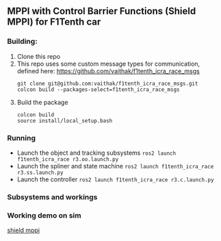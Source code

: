 ## MPPI with Control Barrier Functions (Shield MPPI) for F1Tenth car

### Building: 
1. Clone this repo
2. This repo uses some custom message types for communication, defined here: https://github.com/vaithak/f1tenth_icra_race_msgs
   ```
   git clone git@github.com:vaithak/f1tenth_icra_race_msgs.git
   colcon build --packages-select=f1tenth_icra_race_msgs
   ```
3. Build the package
   ```
   colcon build
   source install/local_setup.bash
   ```

### Running
- Launch the object and tracking subsystems
  `ros2 launch f1tenth_icra_race r3.oo.launch.py`
- Launch the spliner and state machine
  `ros2 launch f1tenth_icra_race r3.ss.launch.py`
- Launch the controller
  `ros2 launch f1tenth_icra_race r3.c.launch.py`

### Subsystems and workings


### Working demo on sim
[shield mppi](https://github.com/user-attachments/assets/b5d3f740-e091-4092-b12f-3779751e319c)

